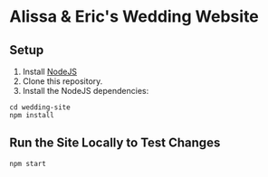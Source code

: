 # Alissa & Eric's Wedding Website

## Setup

1. Install [NodeJS](https://nodejs.org/en/download/)
2. Clone this repository.
3. Install the NodeJS dependencies:
```
cd wedding-site
npm install
```

## Run the Site Locally to Test Changes

```
npm start
```
